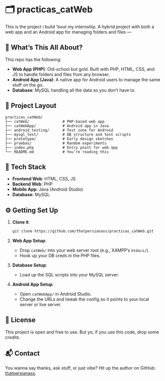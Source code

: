 # 🗂️ practicas_catWeb

This is the project i build 'bout my internship. A hybrid project with both a web app and an Android app for managing folders and files —

## 🧠 What’s This All About?

This repo has the following:

- **Web App (PHP)**: Old-school but gold. Built with PHP, HTML, CSS, and JS to handle folders and files from any browser.
- **Android App (Java)**: A native app for Android users to manage the same stuff on the go.
- **Database**: MySQL handling all the data so you don’t have to.

## 📁 Project Layout

```
practicas_catWeb/
├── catWeb/               # PHP-based web app
├── catWebApp/            # Android app in Java
├── android_testing/      # Test zone for Android
├── mysql_test/           # DB structure and test scripts
├── prototype/            # Early design sketches
├── pruebas/              # Random experiments
├── index.php             # Entry point for web app
└── README.md             # You’re reading this
```

## 🚀 Tech Stack

- **Frontend Web**: HTML, CSS, JS
- **Backend Web**: PHP
- **Mobile App**: Java (Android Studio)
- **Database**: MySQL

## ⚙️ Getting Set Up

1. **Clone it**:

   ```bash
   git clone https://github.com/thatpersianass/practicas_catWeb.git
   ```

2. **Web App Setup**:

   - Drop `catWeb/` into your web server root (e.g., XAMPP’s `htdocs/`).
   - Hook up your DB creds in the PHP files.

3. **Database Setup**:

   - Load up the SQL scripts into your MySQL server.

4. **Android App Setup**:

   - Open `catWebApp/` in Android Studio.
   - Change the URLs and tweak the config so it points to your local server or live server.

## 📜 License

This project is open and free to use. But yo, if you use this code, drop some credits.

## 📬 Contact

You wanna say thanks, ask stuff, or just vibe? Hit up the author on GitHub: [thatpersianass](https://github.com/thatpersianass).

